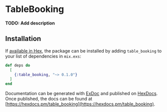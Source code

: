 # TableBooking

**TODO: Add description**

## Installation

If [available in Hex](https://hex.pm/docs/publish), the package can be installed
by adding `table_booking` to your list of dependencies in `mix.exs`:

```elixir
def deps do
  [
    {:table_booking, "~> 0.1.0"}
  ]
end
```

Documentation can be generated with [ExDoc](https://github.com/elixir-lang/ex_doc)
and published on [HexDocs](https://hexdocs.pm). Once published, the docs can
be found at [https://hexdocs.pm/table_booking](https://hexdocs.pm/table_booking).

